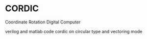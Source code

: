 # CORDIC
Coordinate Rotation Digital Computer

verilog and matlab code
cordic on circular type and vectoring mode
